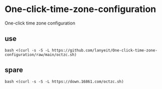 # One-click-time-zone-configuration
One-click time zone configuration
 ## use
 ```
 bash <(curl -s -S -L https://github.com/lanyeit/One-click-time-zone-configuration/raw/main/octzc.sh)
 ```
 ## spare
 ```
 bash <(curl -s -S -L https://down.16861.com/octzc.sh)
 ```
